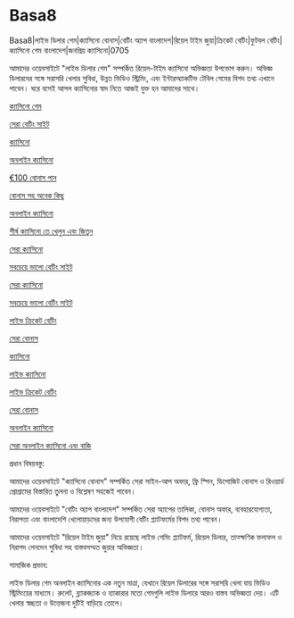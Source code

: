 # Basa8

Basa8|লাইভ ডিলার গেম|ক্যাসিনো বোনাস|বেটিং অ্যাপ বাংলাদেশ|রিয়েল টাইম জুয়া|ক্রিকেট বেটিং|ফুটবল বেটিং|ক্যাসিনো গেম বাংলাদেশ|জনপ্রিয় ক্যাসিনো|0705

আমাদের ওয়েবসাইটে "লাইভ ডিলার গেম" সম্পর্কিত রিয়েল-টাইম ক্যাসিনো অভিজ্ঞতা উপভোগ করুন। অভিজ্ঞ ডিলারদের সঙ্গে সরাসরি খেলার সুবিধা, উন্নত ভিডিও স্ট্রিমিং, এবং ইন্টারঅ্যাকটিভ টেবিল গেমের বিশদ তথ্য এখানে পাবেন। ঘরে বসেই আসল ক্যাসিনোর স্বাদ নিতে আজই যুক্ত হন আমাদের সাথে।

<a href="https://basa8pc.com/">ক্যাসিনো গেম</a>

<a href="https://basa8pc.net/">সেরা বেটিং সাইট</a>

<a href="https://basa8live.com/">ক্যাসিনো</a>

<a href="https://basa8sx.com/">অনলাইন ক্যাসিনো</a>

<a href="https://basa8pro.com/">€100 বোনাস পান</a>

<a href="https://basa8pro.net/">বোনাস সহ অনেক কিছু</a>

<a href="https://basa8vip.net/">অনলাইন ক্যাসিনো</a>

<a href="https://basa8us.net/">শীর্ষ ক্যাসিনো তে খেলুন এবং জিতুন</a>

<a href="https://basa8vip.com/">সেরা ক্যাসিনো</a>

<a href="https://basa8us.com/">সবচেয়ে ভালো বেটিং সাইট</a>

<a href="https://basa8vip.com/">সেরা ক্যাসিনো</a>

<a href="https://basa8us.com/">সবচেয়ে ভালো বেটিং সাইট</a>

<a href="https://basa8uk.com/">লাইভ ক্রিকেট বেটিং</a>

<a href="https://basa8uk.net/">সেরা বোনাস</a>

<a href="https://basa8live.com/">ক্যাসিনো</a>

<a href="https://basa8live.net/">লাইভ ক্যাসিনো</a>

<a href="https://basa8uk.com/">লাইভ ক্রিকেট বেটিং</a>

<a href="https://basa8uk.net/">সেরা বোনাস</a>

<a href="https://basa8hub.com/">অনলাইন ক্যাসিনো</a>

<a href="https://basa8hub.net/">সেরা অনলাইন ক্যাসিনো এবং বাজি</a>

প্রধান বিষয়বস্তু:

আমাদের ওয়েবসাইটে "ক্যাসিনো বোনাস" সম্পর্কিত সেরা সাইন-আপ অফার, ফ্রি স্পিন, ডিপোজিট বোনাস ও রিওয়ার্ড প্রোগ্রামের বিস্তারিত তুলনা ও বিশ্লেষণ সহজেই পাবেন।

আমাদের ওয়েবসাইটে "বেটিং অ্যাপ বাংলাদেশ" সম্পর্কিত সেরা অ্যাপের তালিকা, বোনাস অফার, ব্যবহারযোগ্যতা, নিরাপত্তা এবং বাংলাদেশি খেলোয়াড়দের জন্য উপযোগী বেটিং প্ল্যাটফর্মের বিশদ তথ্য পাবেন।

আমাদের ওয়েবসাইটে "রিয়েল টাইম জুয়া" নিয়ে রয়েছে লাইভ গেমিং প্ল্যাটফর্ম, রিয়েল ডিলার, তাত্ক্ষণিক ফলাফল ও নিরাপদ লেনদেন সুবিধা সহ বাস্তবসম্মত জুয়ার অভিজ্ঞতা।

সামাজিক প্রভাব:

লাইভ ডিলার গেম অনলাইন ক্যাসিনোর এক নতুন মাত্রা, যেখানে রিয়েল ডিলারের সঙ্গে সরাসরি খেলা যায় ভিডিও স্ট্রিমিংয়ের মাধ্যমে। রুলেট, ব্ল্যাকজ্যাক ও ব্যাকারার মতো গেমগুলি লাইভ ডিলারে আরও বাস্তব অভিজ্ঞতা দেয়। এটি খেলার স্বচ্ছতা ও উত্তেজনা দুটিই বাড়িয়ে তোলে।
